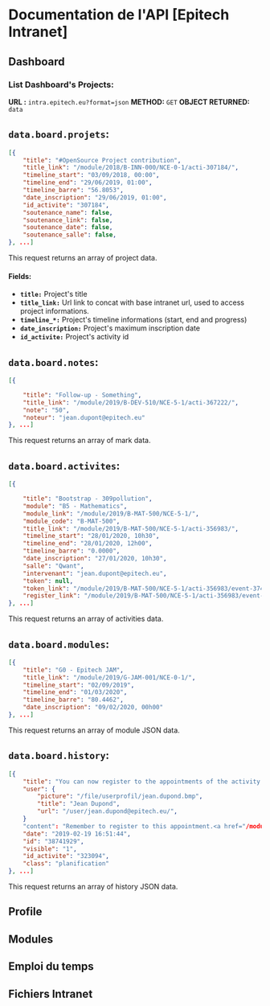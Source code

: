 # Documentation de l'API [Epitech Intranet]

## Dashboard

### List Dashboard's Projects:
**URL :**  `intra.epitech.eu?format=json`
**METHOD:** `GET`
**OBJECT RETURNED:** `data`

## `data.board.projets`:
```json
[{
	"title": "#OpenSource Project contribution",
	"title_link": "/module/2018/B-INN-000/NCE-0-1/acti-307184/",
	"timeline_start": "03/09/2018, 00:00",
	"timeline_end": "29/06/2019, 01:00",
	"timeline_barre": "56.8053",
	"date_inscription": "29/06/2019, 01:00",
	"id_activite": "307184",
	"soutenance_name": false,
	"soutenance_link": false,
	"soutenance_date": false,
	"soutenance_salle": false,
}, ...]
```

This request returns an array of project data.

#### Fields:

- **`title:`** Project's title 
- **`title_link:`** Url link to concat with base intranet url, used to access project informations.
- **`timeline_*:`** Project's timeline informations (start, end and progress)
- **`date_inscription:`** Project's maximum inscription date
- **`id_activite:`** Project's activity id

## `data.board.notes`:
```json
[{

    "title": "Follow-up - Something",
    "title_link": "/module/2019/B-DEV-510/NCE-5-1/acti-367222/",
    "note": "50",
    "noteur": "jean.dupont@epitech.eu"            
}, ...]
```

This request returns an array of mark data.

## `data.board.activites`:
```json
[{

    "title": "Bootstrap - 309pollution",
    "module": "B5 - Mathematics",
    "module_link": "/module/2019/B-MAT-500/NCE-5-1/",
    "module_code": "B-MAT-500",
    "title_link": "/module/2019/B-MAT-500/NCE-5-1/acti-356983/",
    "timeline_start": "28/01/2020, 10h30",
    "timeline_end": "28/01/2020, 12h00",
    "timeline_barre": "0.0000",
    "date_inscription": "27/01/2020, 10h30",
    "salle": "Qwant",
    "intervenant": "jean.dupont@epitech.eu",
    "token": null,
    "token_link": "/module/2019/B-MAT-500/NCE-5-1/acti-356983/event-374779/token",
    "register_link": "/module/2019/B-MAT-500/NCE-5-1/acti-356983/event-374779/register"           
}, ...]
```

This request returns an array of activities data.

## `data.board.modules`:
```json
[{
    "title": "G0 - Epitech JAM",
    "title_link": "/module/2019/G-JAM-001/NCE-0-1/",
    "timeline_start": "02/09/2019",
    "timeline_end": "01/03/2020",
    "timeline_barre": "80.4462",
    "date_inscription": "09/02/2020, 00h00"            
}, ...]
```

This request returns an array of module JSON data.

## `data.board.history`:
```json
[{
	"title": "You can now register to the appointments of the activity : <a href="/module/2018/B-NSA-400/NCE-4-1/acti-323094/rdv">Defense - S.N.A. project</a>",
	"user": {
		"picture": "/file/userprofil/jean.dupond.bmp",
		"title": "Jean Dupond",
		"url": "/user/jean.dupond@epitech.eu/",
	}
	"content": "Remember to register to this appointment.<a href="/module/2018/B-NSA-400/NCE-4-1/acti-323094/rdv/"> See appointments slots ...</a>",
	"date": "2019-02-19 16:51:44",
	"id": "38741929",
	"visible": "1",
	"id_activite": "323094",
	"class": "planification"
}, ...]
```

This request returns an array of history JSON data.

## Profile

## Modules

## Emploi du temps

## Fichiers Intranet

